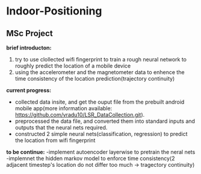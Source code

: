 # Indoor-Positioning

## MSc Project

**brief introducton:** 
1. try to use clollected wifi fingerprint to train a rough neural network to roughly predict the location of a mobile device
2. using the accelerometer and the magnetometer data to enhence the time consistency of the location prediction(trajectory continuity)

**current progress:**
- collected data insite, and get the ouput file from the prebuilt android mobile app(more information available:  https://github.com/vradu10/LSR_DataCollection.git). 
- preprocessed the data file, and converted them into standard inputs and outputs that the neural nets required.
- constructed 2 simple neural nets(classification, regression) to predict the location from wifi fingerprint

**to be continue:**
-implement autoencoder layerwise to pretrain the neral nets
-implemnet the hidden markov model to enforce time consistency(2 adjacent timestep's location do not differ too much -> tragectory continuity)


